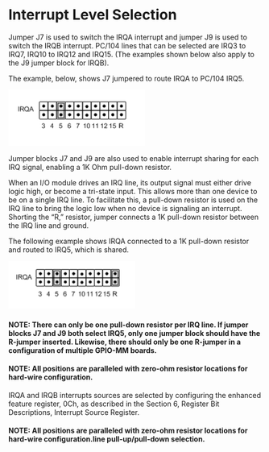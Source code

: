 # Interrupt Level Selection

Jumper J7 is used to switch the IRQA interrupt and jumper J9 is used to switch the IRQB interrupt. PC/104 lines that can be selected are IRQ3 to IRQ7, IRQ10 to IRQ12 and IRQ15. \(The examples shown below also apply to the J9 jumper block for IRQB\). 

The example, below, shows J7 jumpered to route IRQA to PC/104 IRQ5.

![Figure 4: Example - Route IRQA to PC/104 IRQ5](../../../.gitbook/assets/7.png)

Jumper blocks J7 and J9 are also used to enable interrupt sharing for each IRQ signal, enabling a 1K Ohm pull-down resistor. 

When an I/O module drives an IRQ line, its output signal must either drive logic high, or become a tri-state input. This allows more than one device to be on a single IRQ line. To facilitate this, a pull-down resistor is used on the IRQ line to bring the logic low when no device is signaling an interrupt. Shorting the “R,” resistor, jumper connects a 1K pull-down resistor between the IRQ line and ground. 

The following example shows IRQA connected to a 1K pull-down resistor and routed to IRQ5, which is shared. 

![Figure 5: Example - Connect IRQA to Pull-down Resistor and Route to Shared IRQ5](../../../.gitbook/assets/8%20%285%29.png)

#### NOTE: There can only be one pull-down resistor per IRQ line. If jumper blocks J7 and J9 both select IRQ5, only one jumper block should have the R-jumper inserted. Likewise, there should only be one R-jumper in a configuration of multiple GPIO-MM boards.

#### NOTE: All positions are paralleled with zero-ohm resistor locations for hard-wire configuration. 

IRQA and IRQB interrupts sources are selected by configuring the enhanced feature register, 0Ch, as described in the Section 6, Register Bit Descriptions, Interrupt Source Register. 

#### NOTE: All positions are paralleled with zero-ohm resistor locations for hard-wire configuration.line pull-up/pull-down selection.

